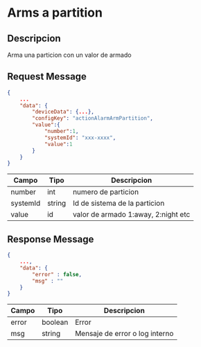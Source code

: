 # Arms a partition

## Descripcion

Arma una particion con un valor de armado

## Request Message

```json
{
    ...
    "data": {
        "deviceData": {...},
        "configKey": "actionAlarmArmPartition",
        "value":{
            "number":1,
            "systemId": "xxx-xxxx",
            "value":1
        }
    }
}

```

| Campo    | Tipo   | Descripcion                         |
| -------- | ------ | ----------------------------------- |
| number   | int    | numero de particion                 |
| systemId | string | Id de sistema de la particion       |
| value    | id     | valor de armado 1:away, 2:night etc |

## Response Message

```json
{
    ...,
    "data": {
        "error" : false,
        "msg" : ""
    }
}
```

| Campo | Tipo    | Descripcion                    |
| ----- | ------- | ------------------------------ |
| error | boolean | Error                          |
| msg   | string  | Mensaje de error o log interno |
